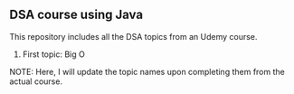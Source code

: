 ## DSA course using Java

This repository includes all the DSA topics from an Udemy course. 

1. First topic: Big O

NOTE: Here, I will update the topic names upon completing them from the actual course. 

